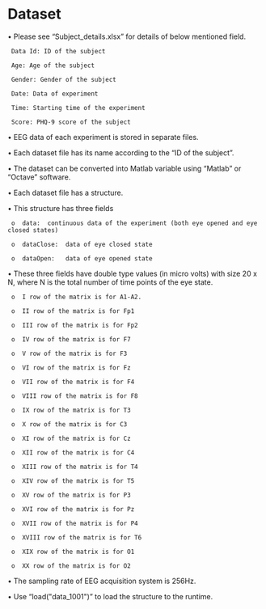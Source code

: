 # Dataset
•	Please see “Subject_details.xlsx” for details of below mentioned field.

     Data Id: ID of the subject

     Age: Age of the subject

     Gender: Gender of the subject

     Date: Data of experiment

     Time: Starting time of the experiment

     Score: PHQ-9 score of the subject

•	EEG data of each experiment is stored in separate files.

•	Each dataset file has its name according to the “ID of the subject”.

•	The dataset can be converted into Matlab variable using “Matlab” or “Octave” software.

•	Each dataset file has a structure.

•	This structure has three fields

     o	data:  continuous data of the experiment (both eye opened and eye closed states)

     o	dataClose:  data of eye closed state

     o	dataOpen: 	data of eye opened state

•	These three fields have double type values (in micro volts) with size 20 x N, where N is the total number of time points of the eye state.

     o	I row of the matrix is for A1-A2.

     o	II row of the matrix is for Fp1

     o	III row of the matrix is for Fp2

     o	IV row of the matrix is for F7

     o	V row of the matrix is for F3

     o	VI row of the matrix is for Fz

     o	VII row of the matrix is for F4

     o	VIII row of the matrix is for F8

     o	IX row of the matrix is for T3

     o	X row of the matrix is for C3

     o	XI row of the matrix is for Cz

     o	XII row of the matrix is for C4

     o	XIII row of the matrix is for T4

     o	XIV row of the matrix is for T5

     o	XV row of the matrix is for P3

     o	XVI row of the matrix is for Pz

     o	XVII row of the matrix is for P4

     o	XVIII row of the matrix is for T6

     o	XIX row of the matrix is for O1

     o	XX row of the matrix is for O2

•	The sampling rate of EEG acquisition system is 256Hz.

•	Use “load("data_1001")” to load the structure to the runtime.

